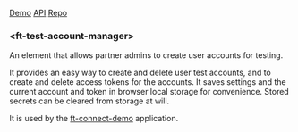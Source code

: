 [Demo](https://filethis.github.io/ft-test-account-manager/components/ft-test-account-manager/demo/)    [API](https://filethis.github.io/ft-test-account-manager/components/ft-test-account-manager/)    [Repo](https://github.com/filethis/ft-test-account-manager)

### \<ft-test-account-manager\>

An element that allows partner admins to create user accounts for testing.

It provides an easy way to create and delete user test accounts, and to create and
delete access tokens for the accounts. It saves settings and the current account and token in browser local storage for convenience. Stored secrets can be cleared from storage at will.

It is used by the [ft-connect-demo](https://github.com/filethis/ft-connect-demo) application.
